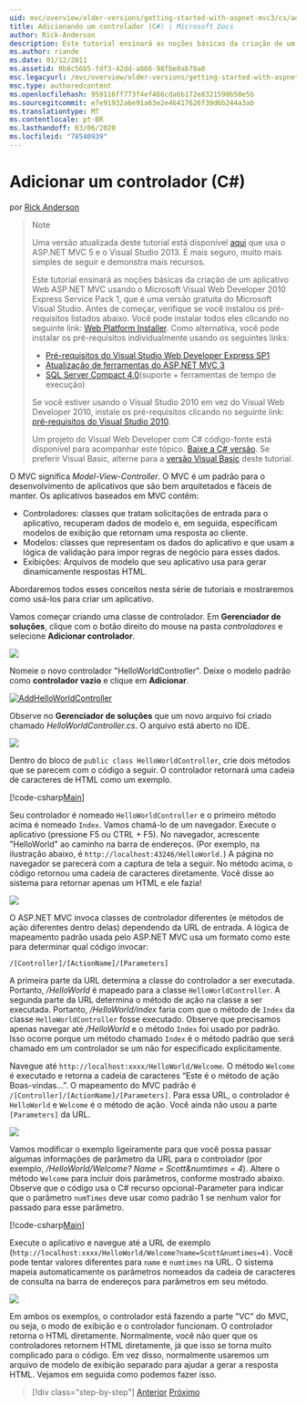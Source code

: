 ```yaml
---
uid: mvc/overview/older-versions/getting-started-with-aspnet-mvc3/cs/adding-a-controller
title: Adicionando um controlador (C#) | Microsoft Docs
author: Rick-Anderson
description: Este tutorial ensinará as noções básicas da criação de um aplicativo Web ASP.NET MVC usando o Microsoft Visual Web Developer 2010 Express Service Pack 1, que i...
ms.author: riande
ms.date: 01/12/2011
ms.assetid: 0b8c56b5-fdf3-42dd-a866-98fbe0ab78a0
msc.legacyurl: /mvc/overview/older-versions/getting-started-with-aspnet-mvc3/cs/adding-a-controller
msc.type: authoredcontent
ms.openlocfilehash: 959116ff773f4ef466cda6b172e8321590b50e5b
ms.sourcegitcommit: e7e91932a6e91a63e2e46417626f39d6b244a3ab
ms.translationtype: MT
ms.contentlocale: pt-BR
ms.lasthandoff: 03/06/2020
ms.locfileid: "78540939"
---
```

# <a name="adding-a-controller-c"></a>Adicionar um controlador (C#)

por [Rick Anderson](https://twitter.com/RickAndMSFT)

> > [!NOTE]
> > Uma versão atualizada deste tutorial está disponível [aqui](../../../getting-started/introduction/getting-started.md) que usa o ASP.NET MVC 5 e o Visual Studio 2013. É mais seguro, muito mais simples de seguir e demonstra mais recursos.
> 
> 
> Este tutorial ensinará as noções básicas da criação de um aplicativo Web ASP.NET MVC usando o Microsoft Visual Web Developer 2010 Express Service Pack 1, que é uma versão gratuita do Microsoft Visual Studio. Antes de começar, verifique se você instalou os pré-requisitos listados abaixo. Você pode instalar todos eles clicando no seguinte link: [Web Platform Installer](https://www.microsoft.com/web/gallery/install.aspx?appid=VWD2010SP1Pack). Como alternativa, você pode instalar os pré-requisitos individualmente usando os seguintes links:
> 
> - [Pré-requisitos do Visual Studio Web Developer Express SP1](https://www.microsoft.com/web/gallery/install.aspx?appid=VWD2010SP1Pack)
> - [Atualização de ferramentas do ASP.NET MVC 3](https://www.microsoft.com/web/gallery/install.aspx?appsxml=&amp;appid=MVC3)
> - [SQL Server Compact 4,0](https://www.microsoft.com/web/gallery/install.aspx?appid=SQLCE;SQLCEVSTools_4_0)(suporte + ferramentas de tempo de execução)
> 
> Se você estiver usando o Visual Studio 2010 em vez do Visual Web Developer 2010, instale os pré-requisitos clicando no seguinte link: [pré-requisitos do Visual Studio 2010](https://www.microsoft.com/web/gallery/install.aspx?appsxml=&amp;appid=VS2010SP1Pack).
> 
> Um projeto do Visual Web Developer com C# código-fonte está disponível para acompanhar este tópico. [Baixe a C# versão](https://code.msdn.microsoft.com/Introduction-to-MVC-3-10d1b098). Se preferir Visual Basic, alterne para a [versão Visual Basic](../vb/intro-to-aspnet-mvc-3.md) deste tutorial.

O MVC significa *Model-View-Controller*. O MVC é um padrão para o desenvolvimento de aplicativos que são bem arquitetados e fáceis de manter. Os aplicativos baseados em MVC contêm:

- Controladores: classes que tratam solicitações de entrada para o aplicativo, recuperam dados de modelo e, em seguida, especificam modelos de exibição que retornam uma resposta ao cliente.
- Modelos: classes que representam os dados do aplicativo e que usam a lógica de validação para impor regras de negócio para esses dados.
- Exibições: Arquivos de modelo que seu aplicativo usa para gerar dinamicamente respostas HTML.

Abordaremos todos esses conceitos nesta série de tutoriais e mostraremos como usá-los para criar um aplicativo.

Vamos começar criando uma classe de controlador. Em **Gerenciador de soluções**, clique com o botão direito do mouse na pasta *controladores* e selecione **Adicionar controlador**.

[![](adding-a-controller/_static/image2.png)](adding-a-controller/_static/image1.png)

Nomeie o novo controlador "HelloWorldController". Deixe o modelo padrão como **controlador vazio** e clique em **Adicionar**.

[![AddHelloWorldController](adding-a-controller/_static/image4.png)](adding-a-controller/_static/image3.png)

Observe no **Gerenciador de soluções** que um novo arquivo foi criado chamado *HelloWorldController.cs*. O arquivo está aberto no IDE.

![](adding-a-controller/_static/image5.png)

Dentro do bloco de `public class HelloWorldController`, crie dois métodos que se parecem com o código a seguir. O controlador retornará uma cadeia de caracteres de HTML como um exemplo.

[!code-csharp[Main](adding-a-controller/samples/sample1.cs)]

Seu controlador é nomeado `HelloWorldController` e o primeiro método acima é nomeado `Index`. Vamos chamá-lo de um navegador. Execute o aplicativo (pressione F5 ou CTRL + F5). No navegador, acrescente "HelloWorld" ao caminho na barra de endereços. (Por exemplo, na ilustração abaixo, é `http://localhost:43246/HelloWorld.`) A página no navegador se parecerá com a captura de tela a seguir. No método acima, o código retornou uma cadeia de caracteres diretamente. Você disse ao sistema para retornar apenas um HTML e ele fazia!

![](adding-a-controller/_static/image6.png)

O ASP.NET MVC invoca classes de controlador diferentes (e métodos de ação diferentes dentro delas) dependendo da URL de entrada. A lógica de mapeamento padrão usada pelo ASP.NET MVC usa um formato como este para determinar qual código invocar:

`/[Controller]/[ActionName]/[Parameters]`

A primeira parte da URL determina a classe do controlador a ser executada. Portanto, */HelloWorld* é mapeado para a classe `HelloWorldController`. A segunda parte da URL determina o método de ação na classe a ser executada. Portanto, */HelloWorld/index* faria com que o método de `Index` da classe `HelloWorldController` fosse executado. Observe que precisamos apenas navegar até */HelloWorld* e o método `Index` foi usado por padrão. Isso ocorre porque um método chamado `Index` é o método padrão que será chamado em um controlador se um não for especificado explicitamente.

Navegue até `http://localhost:xxxx/HelloWorld/Welcome`. O método `Welcome` é executado e retorna a cadeia de caracteres “Este é o método de ação Boas-vindas...”. O mapeamento do MVC padrão é `/[Controller]/[ActionName]/[Parameters]`. Para essa URL, o controlador é `HelloWorld` e `Welcome` é o método de ação. Você ainda não usou a parte `[Parameters]` da URL.

![](adding-a-controller/_static/image7.png)

Vamos modificar o exemplo ligeiramente para que você possa passar algumas informações de parâmetro da URL para o controlador (por exemplo, */HelloWorld/Welcome? Name = Scott&amp;numtimes = 4*). Altere o método `Welcome` para incluir dois parâmetros, conforme mostrado abaixo. Observe que o código usa o C# recurso opcional-Parameter para indicar que o parâmetro `numTimes` deve usar como padrão 1 se nenhum valor for passado para esse parâmetro.

[!code-csharp[Main](adding-a-controller/samples/sample2.cs)]

Execute o aplicativo e navegue até a URL de exemplo (`http://localhost:xxxx/HelloWorld/Welcome?name=Scott&numtimes=4)`. Você pode tentar valores diferentes para `name` e `numtimes` na URL. O sistema mapeia automaticamente os parâmetros nomeados da cadeia de caracteres de consulta na barra de endereços para parâmetros em seu método.

![](adding-a-controller/_static/image8.png)

Em ambos os exemplos, o controlador está fazendo a parte "VC" do MVC, ou seja, o modo de exibição e o controlador funcionam. O controlador retorna o HTML diretamente. Normalmente, você não quer que os controladores retornem HTML diretamente, já que isso se torna muito complicado para o código. Em vez disso, normalmente usaremos um arquivo de modelo de exibição separado para ajudar a gerar a resposta HTML. Vejamos em seguida como podemos fazer isso.

> [!div class="step-by-step"]
> [Anterior](intro-to-aspnet-mvc-3.md)
> [Próximo](adding-a-view.md)
